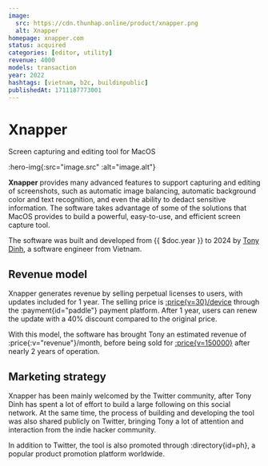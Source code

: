 ```yaml
---
image:
  src: https://cdn.thunhap.online/product/xnapper.png
  alt: Xnapper
homepage: xnapper.com
status: acquired
categories: [editor, utility]
revenue: 4000
models: transaction
year: 2022
hashtags: [vietnam, b2c, buildinpublic]
publishedAt: 1711187773001
---
```


# Xnapper

Screen capturing and editing tool for MacOS

:hero-img{:src="image.src" :alt="image.alt"}

__Xnapper__ provides many advanced features to support capturing and editing of screenshots, such as automatic image balancing, automatic background color and text recognition, and even the ability to dedact sensitive information. The software takes advantage of some of the solutions that MacOS provides to build a powerful, easy-to-use, and efficient screen capture tool.

The software was built and developed from {{ $doc.year }} to 2024 by [Tony Dinh](https://twitter.com/tdinh_me), a software engineer from Vietnam.

## Revenue model

Xnapper generates revenue by selling perpetual licenses to users, with updates included for 1 year. The selling price is [:price{v=30}/device](https://xnapper.com/pricing) through the :payment{id="paddle"} payment platform. After 1 year, users can renew the update with a 40% discount compared to the original price.

With this model, the software has brought Tony an estimated revenue of :price{:v="revenue"}/month, before being sold for [:price{v=150000}](https://news.tonydinh.com/p/another-6-figure-exit-and-the-future) after nearly 2 years of operation.

## Marketing strategy

Xnapper has been mainly welcomed by the Twitter community, after Tony Dinh has spent a lot of effort to build a large following on this social network. At the same time, the process of building and developing the tool was also shared publicly on Twitter, bringing Tony a lot of attention and interaction from the indie hacker community.

In addition to Twitter, the tool is also promoted through :directory{id=ph}, a popular product promotion platform worldwide.
